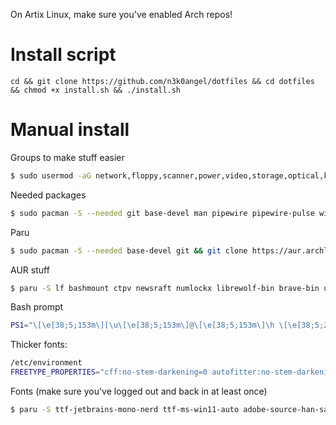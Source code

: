 On Artix Linux, make sure you've enabled Arch repos!

# Install script
```
cd && git clone https://github.com/n3k0angel/dotfiles && cd dotfiles && chmod +x install.sh && ./install.sh
```

# Manual install
Groups to make stuff easier
```sh
$ sudo usermod -aG network,floppy,scanner,power,video,storage,optical,kvm,input,disk,audio $USER
```

Needed packages
```sh
$ sudo pacman -S --needed git base-devel man pipewire pipewire-pulse wireplumber neovim mpv hdparm bat powertop keepassxc feh fzf btop udisks2 dunst acpi brightnessctl slock pcmanfm-gtk3
```

Paru
```sh
$ sudo pacman -S --needed base-devel git && git clone https://aur.archlinux.org/paru-bin.git && cd paru-bin && makepkg -si && paru --gendb && cd .. && sudo rm -rv paru-bin
```

AUR stuff
```sh
$ paru -S lf bashmount ctpv newsraft numlockx librewolf-bin brave-bin ungoogled-chromium-bin compfy invidtui-bin gpg-tui
```

Bash prompt
```sh
PS1="\[\e[38;5;153m\][\u\[\e[38;5;153m\]@\[\e[38;5;153m\]\h \[\e[38;5;214m\]\w\[\e[38;5;153m\]]\[\033[0m\]$ "
```

Thicker fonts:
```sh
/etc/environment
FREETYPE_PROPERTIES="cff:no-stem-darkening=0 autofitter:no-stem-darkening=0"
```

Fonts (make sure you've logged out and back in at least once)
```sh
$ paru -S ttf-jetbrains-mono-nerd ttf-ms-win11-auto adobe-source-han-sans-otc-fonts adobe-source-han-serif-otc-fonts noto-fonts noto-fonts-emoji && paru -Rns gnu-free-fonts
```
